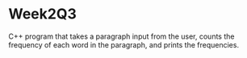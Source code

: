# Week2Q3
C++ program that takes a paragraph input from the user, counts the frequency of each word in the paragraph, and prints the frequencies.
